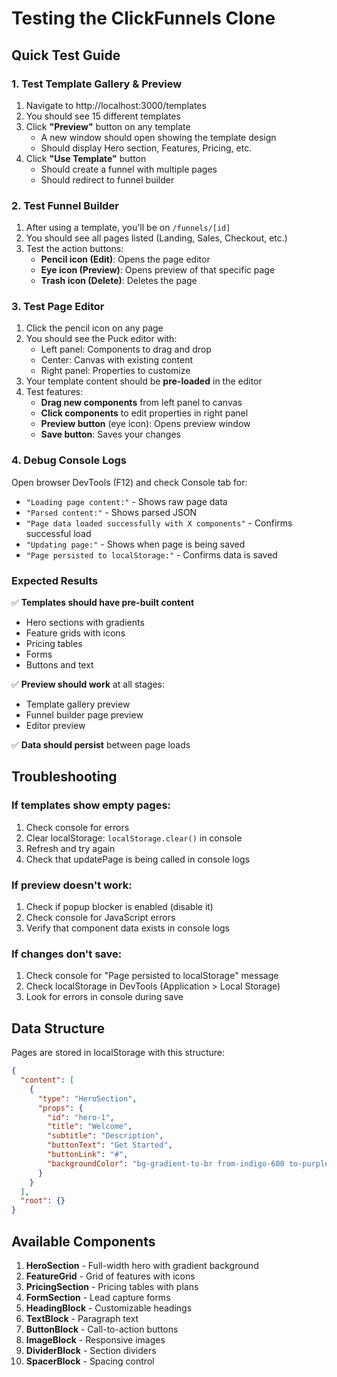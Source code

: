 # Testing the ClickFunnels Clone

## Quick Test Guide

### 1. Test Template Gallery & Preview

1. Navigate to http://localhost:3000/templates
2. You should see 15 different templates
3. Click **"Preview"** button on any template
   - A new window should open showing the template design
   - Should display Hero section, Features, Pricing, etc.
4. Click **"Use Template"** button
   - Should create a funnel with multiple pages
   - Should redirect to funnel builder

### 2. Test Funnel Builder

1. After using a template, you'll be on `/funnels/[id]`
2. You should see all pages listed (Landing, Sales, Checkout, etc.)
3. Test the action buttons:
   - **Pencil icon (Edit)**: Opens the page editor
   - **Eye icon (Preview)**: Opens preview of that specific page
   - **Trash icon (Delete)**: Deletes the page

### 3. Test Page Editor

1. Click the pencil icon on any page
2. You should see the Puck editor with:
   - Left panel: Components to drag and drop
   - Center: Canvas with existing content
   - Right panel: Properties to customize
3. Your template content should be **pre-loaded** in the editor
4. Test features:
   - **Drag new components** from left panel to canvas
   - **Click components** to edit properties in right panel
   - **Preview button** (eye icon): Opens preview window
   - **Save button**: Saves your changes

### 4. Debug Console Logs

Open browser DevTools (F12) and check Console tab for:
- `"Loading page content:"` - Shows raw page data
- `"Parsed content:"` - Shows parsed JSON
- `"Page data loaded successfully with X components"` - Confirms successful load
- `"Updating page:"` - Shows when page is being saved
- `"Page persisted to localStorage:"` - Confirms data is saved

### Expected Results

✅ **Templates should have pre-built content**
- Hero sections with gradients
- Feature grids with icons
- Pricing tables
- Forms
- Buttons and text

✅ **Preview should work** at all stages:
- Template gallery preview
- Funnel builder page preview  
- Editor preview

✅ **Data should persist** between page loads

## Troubleshooting

### If templates show empty pages:

1. Check console for errors
2. Clear localStorage: `localStorage.clear()` in console
3. Refresh and try again
4. Check that updatePage is being called in console logs

### If preview doesn't work:

1. Check if popup blocker is enabled (disable it)
2. Check console for JavaScript errors
3. Verify that component data exists in console logs

### If changes don't save:

1. Check console for "Page persisted to localStorage" message
2. Check localStorage in DevTools (Application > Local Storage)
3. Look for errors in console during save

## Data Structure

Pages are stored in localStorage with this structure:
```json
{
  "content": [
    {
      "type": "HeroSection",
      "props": {
        "id": "hero-1",
        "title": "Welcome",
        "subtitle": "Description",
        "buttonText": "Get Started",
        "buttonLink": "#",
        "backgroundColor": "bg-gradient-to-br from-indigo-600 to-purple-600"
      }
    }
  ],
  "root": {}
}
```

## Available Components

1. **HeroSection** - Full-width hero with gradient background
2. **FeatureGrid** - Grid of features with icons
3. **PricingSection** - Pricing tables with plans
4. **FormSection** - Lead capture forms
5. **HeadingBlock** - Customizable headings
6. **TextBlock** - Paragraph text
7. **ButtonBlock** - Call-to-action buttons
8. **ImageBlock** - Responsive images
9. **DividerBlock** - Section dividers
10. **SpacerBlock** - Spacing control

